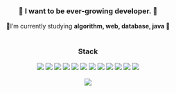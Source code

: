 
<!--
**proceane/proceane** is a ✨ _special_ ✨ repository because its `README.md` (this file) appears on your GitHub profile.

Here are some ideas to get you started:

- 🔭 I’m currently working on ...
- 🌱 I’m currently learning ...
- 👯 I’m looking to collaborate on ...
- 🤔 I’m looking for help with ...
- 💬 Ask me about ...
- 📫 How to reach me: ...
- 😄 Pronouns: ...
- ⚡ Fun fact: ...
-->

<!-- <div align="center">
<img src="https://im5.ezgif.com/tmp/ezgif-5-0c0e3d2a56.gif" align="center" style="width: 100%" />
</div>   -->

<!--### 👋 I want to be ever-growing developer. 👋-->
### <div align="center">🚀 I want to be ever-growing developer. 🚀</div>  
  
<div align="center">📝I’m currently studying <b>algorithm, web, database, java 📝</b></div>  
  

<br/>  

<!--<h3 align="center">Languages and Tools:</h3>
<p align="center"> <a href="https://www.djangoproject.com/" target="_blank"> <img src="https://raw.githubusercontent.com/devicons/devicon/master/icons/django/django-original.svg" alt="django" width="40" height="40"/> </a> <a href="https://firebase.google.com/" target="_blank"> <img src="https://www.vectorlogo.zone/logos/firebase/firebase-icon.svg" alt="firebase" width="40" height="40"/> </a> <a href="https://www.mysql.com/" target="_blank"> <img src="https://raw.githubusercontent.com/devicons/devicon/master/icons/mysql/mysql-original-wordmark.svg" alt="mysql" width="40" height="40"/> </a> <a href="https://nodejs.org" target="_blank"> <img src="https://raw.githubusercontent.com/devicons/devicon/master/icons/nodejs/nodejs-original-wordmark.svg" alt="nodejs" width="40" height="40"/> </a> <a href="https://vuejs.org/" target="_blank"> <img src="https://raw.githubusercontent.com/devicons/devicon/master/icons/vuejs/vuejs-original-wordmark.svg" alt="vuejs" width="40" height="40"/> </a> <a href="https://vuetifyjs.com/en/" target="_blank"> <img src="https://bestofjs.org/logos/vuetify.svg" alt="vuetify" width="40" height="40"/> </a> </p> -->


<h3 align="center">Stack</h3>
<div align="center">
<img src="https://img.shields.io/badge/JAVA-416db0?style=flat-square&logo=Java&logoColor=white">
<img src="https://img.shields.io/badge/Python-3766AB?style=flat-square&logo=Python&logoColor=white">
<img src="https://img.shields.io/badge/javascript-F7DF1E?style=flat-square&logo=javascript&logoColor=black">
<img src="https://img.shields.io/badge/SPRING-7aa84d?style=flat-square&logo=Spring&logoColor=white">
<img src="https://img.shields.io/badge/Django-103e2e?style=flat-square&logo=Django&logoColor=white">
<!-- <img src="https://img.shields.io/badge/JPA-7aa84d?style=flat-square&logo=&logoColor=white"> -->
<!-- <img src="https://img.shields.io/badge/JWT-7aa84d?style=flat-square&logo=&logoColor=white"> -->
<img src="https://img.shields.io/badge/MySQL-335b7f?style=flat-square&logo=Mysql&logoColor=white">
<img src="https://img.shields.io/badge/AWS-d28545?style=flat-square&logo=AWS&logoColor=white">
<!-- <img src="https://img.shields.io/badge/AWS_EC2-d28545?style=flat-square&logo=AWS&logoColor=white">
<img src="https://img.shields.io/badge/AWS_RDS-537bb8?style=flat-square&logo=AWS&logoColor=white">
<img src="https://img.shields.io/badge/AWS_ELB-d18247?style=flat-square&logo=AWS&logoColor=white"> -->
<img src="https://img.shields.io/badge/NGINX-4b8c4d?style=flat-square&logo=nginx&logoColor=white">
<img src="https://img.shields.io/badge/FIREBASE-d17f32?style=flat-square&logo=firebase&logoColor=white">
<img src="https://img.shields.io/badge/github-181717?style=flat-square&logo=github&logoColor=white">
<img src="https://img.shields.io/badge/html-E34F26?style=flat-square&logo=html5&logoColor=white">
<img src="https://img.shields.io/badge/Markdown-181717?style=flat-square&logo=Markdown&logoColor=white">
</div>
  
<br>
<!--[![Top Langs](https://github-readme-stats.vercel.app/api/top-langs/?username=proceane&layout=compact&hide=css,html)](https://github.com/anuraghazra/github-readme-stats)-->
<!-- &nbsp;![GitHub stats](https://github-readme-stats.vercel.app/api?username=proceane&theme=algolia)   -->
<div align="center">
  <img src="https://github-readme-stats.vercel.app/api?username=proceane&show_icons=true&count_private=true&hide_border=true&theme=algolia" align="center" />
  
<!--   [![Solved.ac 
  프로필](http://mazassumnida.wtf/api/v2/generate_badge?boj=proceane)](https://solved.ac/proceane) -->
</div>
<!--![GitHub Activity Graph](https://activity-graph.herokuapp.com/graph?username=proceane)  -->

<!-- <div align="center">
<a href="https://hits.seeyoufarm.com">
<img src="https://hits.seeyoufarm.com/api/count/incr/badge.svg? url=https%3A%2F%2Fgithub.com%2Fproceane&count_bg=%233D4CC8&title_bg=%23819595&icon=github.svg&icon_color=%23E7E7E7&title=hits&edge_flat=true"/>
</a>
<img src="https://komarev.com/ghpvc/?username=proceane&&style=flat-square" align="center" />
</div>   -->


<!--#### Stack
| stack | level | explanation |
|-------|-------|-------------|
|<img src="https://img.shields.io/badge/java-007396?style=flat-square&logo=java&logoColor=white"/>&nbsp;| Intermediate | using this language now in company I work for. |
|<img src="https://img.shields.io/badge/javaScript-F7DF1E?style=flat-square&logo=javaScript&logoColor=white"/><br><img src="https://img.shields.io/badge/jquery-0769AD?style=flat-square&logo=jquery&logoColor=white"/>&nbsp;|Beginner ~ Intermediate|using this language now in company I work for.|
|<img src="https://img.shields.io/badge/spring-6DB33F?style=flat-square&logo=spring&logoColor=white"/>&nbsp;|Beginner ~ Intermediate| using this language now in company I work for. |
|<img src="https://img.shields.io/badge/python-3776AB?style=flat-square&logo=python&logoColor=white"/>&nbsp;|Beginner ~ Intermediate| Self-study |
|<img src="https://img.shields.io/badge/django-092E20?style=flat-square&logo=django&logoColor=white"/>&nbsp;|Beginner| can make simple web application |
|<img src="https://img.shields.io/badge/nodejs-339933?style=flat-square&logo=nodejs&logoColor=white"/>&nbsp;|Beginner| |
|<img src="https://img.shields.io/badge/mysql-4479A1?style=flat-square&logo=mysql&logoColor=white"/>&nbsp;|Intermediate| can write SQL pharse using join, sub query, group function, etc.|
|<img src="https://img.shields.io/badge/firebase-FFCA28?style=flat-square&logo=firebase&logoColor=white"/>&nbsp;|Beginner|I have experience registering hierarchical data.|
-->
